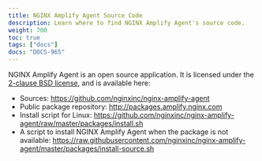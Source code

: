 ```yaml
---
title: NGINX Amplify Agent Source Code
description: Learn where to find NGINX Amplify Agent's source code.
weight: 700
toc: true
tags: ["docs"]
docs: "DOCS-965"
---
```


NGINX Amplify Agent is an open source application. It is licensed under the [2-clause BSD license](https://github.com/nginxinc/nginx-amplify-agent/blob/master/LICENSE), and is available here:

  * Sources: https://github.com/nginxinc/nginx-amplify-agent
  * Public package repository: http://packages.amplify.nginx.com
  * Install script for Linux: https://github.com/nginxinc/nginx-amplify-agent/raw/master/packages/install.sh
  * A script to install NGINX Amplify Agent when the package is not available: https://raw.githubusercontent.com/nginxinc/nginx-amplify-agent/master/packages/install-source.sh
